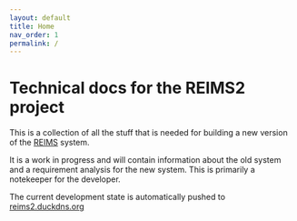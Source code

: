 ```yaml
---
layout: default
title: Home
nav_order: 1
permalink: /
---
```


# Technical docs for the REIMS2 project

This is a collection of all the stuff that is needed for building a new version of the [REIMS](https://vosh.org/get-involved/vosh-fellow/suggested-reading/reims-system/) system.

It is a work in progress and will contain information about the old system and a requirement analysis for the new system. This is primarily a notekeeper for the developer.

The current development state is automatically pushed to [reims2.duckdns.org](http://reims2.duckdns.org/)
